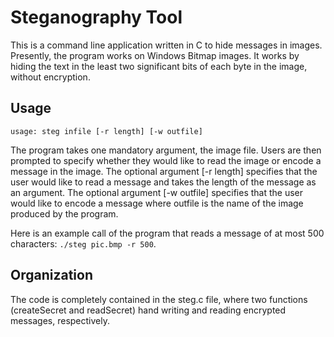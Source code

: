 # Steganography Tool

This is a command line application written in C to hide messages in images. Presently, the program works on Windows Bitmap images. It works by hiding the text in the least two significant bits of each byte in the image, without encryption.

## Usage

`usage: steg infile [-r length] [-w outfile]`

The program takes one mandatory argument, the image file. Users are then prompted to specify whether they would like to read the image or encode a message in the image. The optional argument [-r length] specifies that the user would like to read a message and takes the length of the message as an argument. The optional argument [-w outfile] specifies that the user would like to encode a message where outfile is the name of the image produced by the program.

Here is an example call of the program that reads a message of at most 500 characters: `./steg pic.bmp -r 500`.

## Organization

The code is completely contained in the steg.c file, where two functions (createSecret and readSecret) hand writing and reading encrypted messages, respectively.

